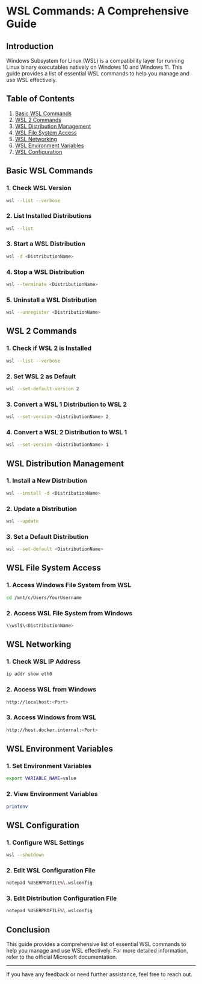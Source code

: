 # WSL Commands: A Comprehensive Guide

## Introduction

Windows Subsystem for Linux (WSL) is a compatibility layer for running Linux binary executables natively on Windows 10 and Windows 11. This guide provides a list of essential WSL commands to help you manage and use WSL effectively.

## Table of Contents

1. [Basic WSL Commands](#basic-wsl-commands)
2. [WSL 2 Commands](#wsl-2-commands)
3. [WSL Distribution Management](#wsl-distribution-management)
4. [WSL File System Access](#wsl-file-system-access)
5. [WSL Networking](#wsl-networking)
6. [WSL Environment Variables](#wsl-environment-variables)
7. [WSL Configuration](#wsl-configuration)

## Basic WSL Commands

### 1. Check WSL Version
```sh
wsl --list --verbose
```

### 2. List Installed Distributions
```sh
wsl --list
```

### 3. Start a WSL Distribution
```sh
wsl -d <DistributionName>
```

### 4. Stop a WSL Distribution
```sh
wsl --terminate <DistributionName>
```

### 5. Uninstall a WSL Distribution
```sh
wsl --unregister <DistributionName>
```

## WSL 2 Commands

### 1. Check if WSL 2 is Installed
```sh
wsl --list --verbose
```

### 2. Set WSL 2 as Default
```sh
wsl --set-default-version 2
```

### 3. Convert a WSL 1 Distribution to WSL 2
```sh
wsl --set-version <DistributionName> 2
```

### 4. Convert a WSL 2 Distribution to WSL 1
```sh
wsl --set-version <DistributionName> 1
```

## WSL Distribution Management

### 1. Install a New Distribution
```sh
wsl --install -d <DistributionName>
```

### 2. Update a Distribution
```sh
wsl --update
```

### 3. Set a Default Distribution
```sh
wsl --set-default <DistributionName>
```

## WSL File System Access

### 1. Access Windows File System from WSL
```sh
cd /mnt/c/Users/YourUsername
```

### 2. Access WSL File System from Windows
```sh
\\wsl$\<DistributionName>
```

## WSL Networking

### 1. Check WSL IP Address
```sh
ip addr show eth0
```

### 2. Access WSL from Windows
```sh
http://localhost:<Port>
```

### 3. Access Windows from WSL
```sh
http://host.docker.internal:<Port>
```

## WSL Environment Variables

### 1. Set Environment Variables
```sh
export VARIABLE_NAME=value
```

### 2. View Environment Variables
```sh
printenv
```

## WSL Configuration

### 1. Configure WSL Settings
```sh
wsl --shutdown
```

### 2. Edit WSL Configuration File
```sh
notepad %USERPROFILE%\.wslconfig
```

### 3. Edit Distribution Configuration File
```sh
notepad %USERPROFILE%\.wslconfig
```

## Conclusion

This guide provides a comprehensive list of essential WSL commands to help you manage and use WSL effectively. For more detailed information, refer to the official Microsoft documentation.

---

If you have any feedback or need further assistance, feel free to reach out.

